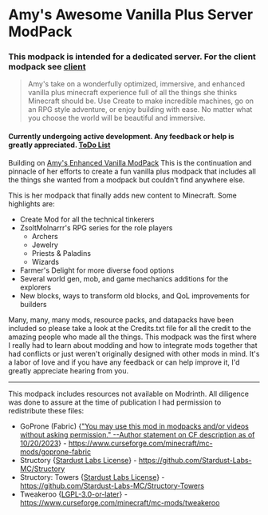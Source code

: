 # Amy's Awesome Vanilla Plus Server ModPack

### This modpack is intended for a dedicated server. For the client modpack see [client](https://modrinth.com/modpack/amys-awesome-vanilla-plus) 

> Amy's take on a wonderfully optimized, immersive, and enhanced vanilla plus minecraft experience full of all the things she thinks Minecraft should be. Use Create to make incredible machines, go on an RPG style adventure, or enjoy building with ease. No matter what you choose the world will be beautiful and immersive.

#### Currently undergoing active development. Any feedback or help is greatly appreciated. [ToDo List](https://github.com/amyfromearth/AmysModPacks/blob/Main/Plus/ToDo.txt)

Building on [Amy's Enhanced Vanilla ModPack](https://modrinth.com/modpack/amys-enhanced-vanilla) This is the continuation and pinnacle of her efforts to create a fun vanilla plus modpack that includes all the things she wanted from a modpack but couldn't find anywhere else. 

This is her modpack that finally adds new content to Minecraft. Some highlights are:

  * Create Mod for all the technical tinkerers
  * ZsoltMolnarrr's RPG series for the role players
    * Archers
    * Jewelry
    * Priests & Paladins
    * Wizards
  * Farmer's Delight for more diverse food options
  * Several world gen, mob, and game mechanics additions for the explorers
  * New blocks, ways to transform old blocks, and QoL improvements for builders

Many, many, many mods, resource packs, and datapacks have been included so please take a look at the Credits.txt file for all the credit to the amazing people who made all the things. This modpack was the first where I really had to learn about modding and how to integrate mods together that had conflicts or just weren't originally designed with other mods in mind. It's a labor of love and if you have any feedback or can help improve it, I'd greatly appreciate hearing from you. 

---

This modpack includes resources not available on Modrinth. All diligence was done to assure at the time of publication I had permission to redistribute these files:
* GoProne (Fabric) {["You may use this mod in modpacks and/or videos without asking permission." --Author statement on CF description as of 10/20/2023](https://www.curseforge.com/minecraft/mc-mods/goprone-fabric)} - https://www.curseforge.com/minecraft/mc-mods/goprone-fabric
* Structory {[Stardust Labs License](https://github.com/Stardust-Labs-MC/license/blob/main/license.txt)} - https://github.com/Stardust-Labs-MC/Structory
* Structory: Towers {[Stardust Labs License](https://github.com/Stardust-Labs-MC/license/blob/main/license.txt)} - https://github.com/Stardust-Labs-MC/Structory-Towers
* Tweakeroo {[LGPL-3.0-or-later](https://spdx.org/licenses/LGPL-3.0-or-later.html)} - https://www.curseforge.com/minecraft/mc-mods/tweakeroo